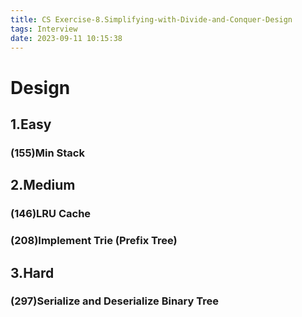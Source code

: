 ```yaml
---
title: CS Exercise-8.Simplifying-with-Divide-and-Conquer-Design
tags: Interview
date: 2023-09-11 10:15:38
---
```


# Design

##   1.Easy

###   (155)Min Stack

##   2.Medium

###   (146)LRU Cache

###   (208)Implement Trie (Prefix Tree)

##   3.Hard

###   (297)Serialize and Deserialize Binary Tree

